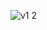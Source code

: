 
![v1 2](https://user-images.githubusercontent.com/52817125/222994253-52c5ba1b-fa80-446f-b721-a6d2debd3773.png)
